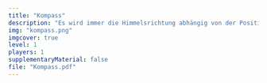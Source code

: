 ```yaml
---
title: "Kompass"
description: "Es wird immer die Himmelsrichtung abhängig von der Position vom micro:bit angezeigt. Bei der erstmaligen Nutzung vom Kompass muss eine Kalibrierung durchgeführt werden."
img: "kompass.png"
imgcover: true
level: 1
players: 1
supplementaryMaterial: false
file: "Kompass.pdf"
---
```

